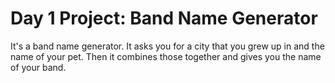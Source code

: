 # Day 1 Project: Band Name Generator

It's a band name generator. It asks you for a city that you grew up in and the name of your pet.
Then it combines those together and gives you the name of your band.

